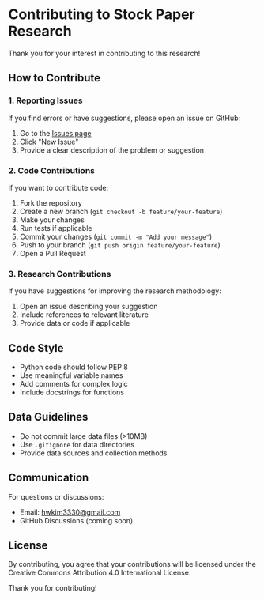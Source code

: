 # Contributing to Stock Paper Research

Thank you for your interest in contributing to this research!

## How to Contribute

### 1. Reporting Issues

If you find errors or have suggestions, please open an issue on GitHub:

1. Go to the [Issues page](https://github.com/hwkim3330/stockpaper/issues)
2. Click "New Issue"
3. Provide a clear description of the problem or suggestion

### 2. Code Contributions

If you want to contribute code:

1. Fork the repository
2. Create a new branch (`git checkout -b feature/your-feature`)
3. Make your changes
4. Run tests if applicable
5. Commit your changes (`git commit -m "Add your message"`)
6. Push to your branch (`git push origin feature/your-feature`)
7. Open a Pull Request

### 3. Research Contributions

If you have suggestions for improving the research methodology:

1. Open an issue describing your suggestion
2. Include references to relevant literature
3. Provide data or code if applicable

## Code Style

- Python code should follow PEP 8
- Use meaningful variable names
- Add comments for complex logic
- Include docstrings for functions

## Data Guidelines

- Do not commit large data files (>10MB)
- Use `.gitignore` for data directories
- Provide data sources and collection methods

## Communication

For questions or discussions:

- Email: hwkim3330@gmail.com
- GitHub Discussions (coming soon)

## License

By contributing, you agree that your contributions will be licensed under the Creative Commons Attribution 4.0 International License.

Thank you for contributing!
